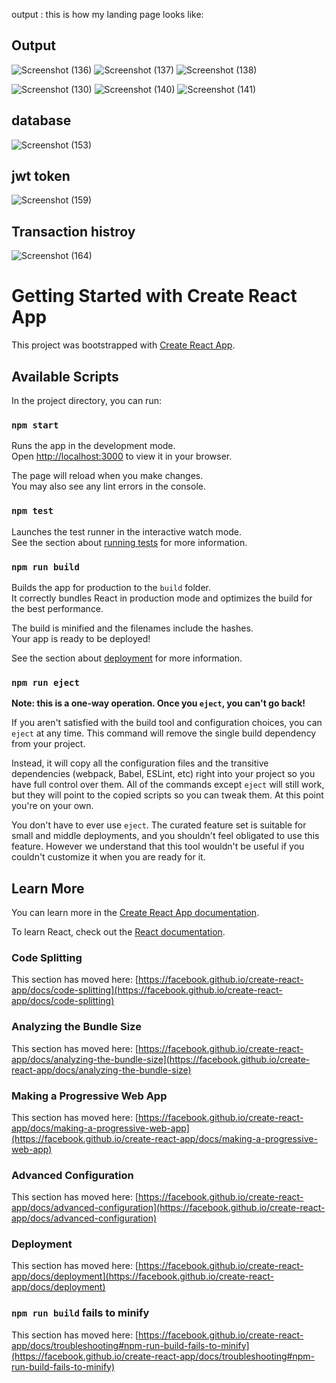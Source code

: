  output :
 this is how my landing page looks like:
 ## Output
![Screenshot (136)](https://github.com/user-attachments/assets/48a2e2ff-0dd5-4ce5-92fb-12c6346255e9)
![Screenshot (137)](https://github.com/user-attachments/assets/730216f7-c7c7-4669-b324-db5ce56d7a5b)
![Screenshot (138)](https://github.com/user-attachments/assets/9eeebba3-3852-452c-bffa-acac10d462bd)

![Screenshot (130)](https://github.com/user-attachments/assets/5fb1fae4-5415-4449-acfd-7276578ecc24)
![Screenshot (140)](https://github.com/user-attachments/assets/76bcd613-d355-4642-8323-a7dd3950c354)
![Screenshot (141)](https://github.com/user-attachments/assets/af0dd025-4f24-4a26-80ed-31a39f1396b0)
## database
![Screenshot (153)](https://github.com/user-attachments/assets/b471d931-7494-438e-8180-991360793ece)
## jwt token
![Screenshot (159)](https://github.com/user-attachments/assets/f0209082-3c2a-4919-b0b7-4a9bae1740a6)
## Transaction histroy
![Screenshot (164)](https://github.com/user-attachments/assets/4297b197-b5b9-43c2-b833-7ecfbe7e80a5)






 # Getting Started with Create React App

This project was bootstrapped with [Create React App](https://github.com/facebook/create-react-app).

## Available Scripts

In the project directory, you can run:

### `npm start`

Runs the app in the development mode.\
Open [http://localhost:3000](http://localhost:3000) to view it in your browser.

The page will reload when you make changes.\
You may also see any lint errors in the console.

### `npm test`

Launches the test runner in the interactive watch mode.\
See the section about [running tests](https://facebook.github.io/create-react-app/docs/running-tests) for more information.

### `npm run build`

Builds the app for production to the `build` folder.\
It correctly bundles React in production mode and optimizes the build for the best performance.

The build is minified and the filenames include the hashes.\
Your app is ready to be deployed!

See the section about [deployment](https://facebook.github.io/create-react-app/docs/deployment) for more information.

### `npm run eject`

**Note: this is a one-way operation. Once you `eject`, you can't go back!**

If you aren't satisfied with the build tool and configuration choices, you can `eject` at any time. This command will remove the single build dependency from your project.

Instead, it will copy all the configuration files and the transitive dependencies (webpack, Babel, ESLint, etc) right into your project so you have full control over them. All of the commands except `eject` will still work, but they will point to the copied scripts so you can tweak them. At this point you're on your own.

You don't have to ever use `eject`. The curated feature set is suitable for small and middle deployments, and you shouldn't feel obligated to use this feature. However we understand that this tool wouldn't be useful if you couldn't customize it when you are ready for it.

## Learn More

You can learn more in the [Create React App documentation](https://facebook.github.io/create-react-app/docs/getting-started).

To learn React, check out the [React documentation](https://reactjs.org/).

### Code Splitting

This section has moved here: [https://facebook.github.io/create-react-app/docs/code-splitting](https://facebook.github.io/create-react-app/docs/code-splitting)

### Analyzing the Bundle Size

This section has moved here: [https://facebook.github.io/create-react-app/docs/analyzing-the-bundle-size](https://facebook.github.io/create-react-app/docs/analyzing-the-bundle-size)

### Making a Progressive Web App

This section has moved here: [https://facebook.github.io/create-react-app/docs/making-a-progressive-web-app](https://facebook.github.io/create-react-app/docs/making-a-progressive-web-app)

### Advanced Configuration

This section has moved here: [https://facebook.github.io/create-react-app/docs/advanced-configuration](https://facebook.github.io/create-react-app/docs/advanced-configuration)

### Deployment

This section has moved here: [https://facebook.github.io/create-react-app/docs/deployment](https://facebook.github.io/create-react-app/docs/deployment)

### `npm run build` fails to minify

This section has moved here: [https://facebook.github.io/create-react-app/docs/troubleshooting#npm-run-build-fails-to-minify](https://facebook.github.io/create-react-app/docs/troubleshooting#npm-run-build-fails-to-minify)
